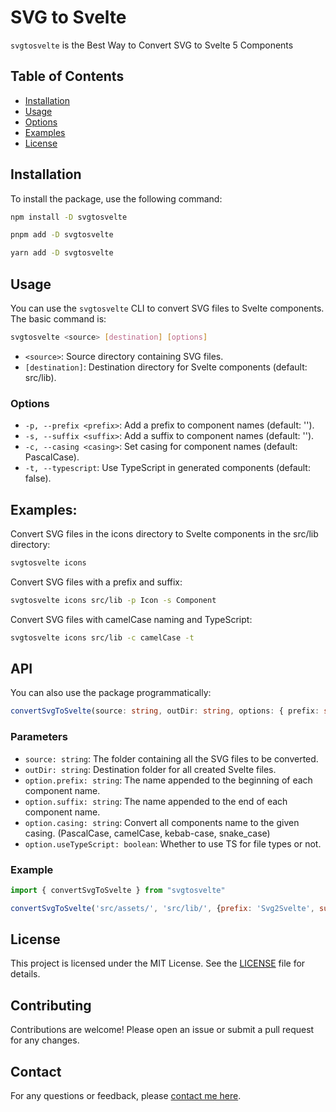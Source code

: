 # SVG to Svelte

`svgtosvelte` is the Best Way to Convert SVG to Svelte 5 Components

## Table of Contents

- [Installation](#installation)
- [Usage](#usage)
- [Options](#options)
- [Examples](#examples)
- [License](#license)

## Installation

To install the package, use the following command:

```sh
npm install -D svgtosvelte
```
```sh
pnpm add -D svgtosvelte
```
```sh
yarn add -D svgtosvelte
```

## Usage

You can use the `svgtosvelte` CLI to convert SVG files to Svelte components. The basic command is:

```sh
svgtosvelte <source> [destination] [options]
```

- `<source>`: Source directory containing SVG files.
- `[destination]`: Destination directory for Svelte components (default: src/lib).

### Options 
- `-p, --prefix <prefix>`: Add a prefix to component names (default: '').
- `-s, --suffix <suffix>`: Add a suffix to component names (default: '').
- `-c, --casing <casing>`: Set casing for component names (default: PascalCase).
- `-t, --typescript`: Use TypeScript in generated components (default: false).

## Examples:

Convert SVG files in the icons directory to Svelte components in the src/lib directory:

```sh
svgtosvelte icons
```

Convert SVG files with a prefix and suffix:

```sh
svgtosvelte icons src/lib -p Icon -s Component
```

Convert SVG files with camelCase naming and TypeScript:

```sh
svgtosvelte icons src/lib -c camelCase -t
```


## API

You can also use the package programmatically:

```ts
convertSvgToSvelte(source: string, outDir: string, options: { prefix: string, suffix: string, casing: CasingFormat, useTypeScript: boolean }): void
```

### Parameters

- `source: string`: The folder containing all the SVG files to be converted.
- `outDir: string`: Destination folder for all created Svelte files.
- `option.prefix: string`: The name appended to the beginning of each component name.
- `option.suffix: string`: The name appended to the end of each component name.
- `option.casing: string`: Convert all components name to the given casing. (PascalCase, camelCase, kebab-case, snake_case)
- `option.useTypeScript: boolean`: Whether to use TS for file types or not.


### Example

```javascript
import { convertSvgToSvelte } from "svgtosvelte"

convertSvgToSvelte('src/assets/', 'src/lib/', {prefix: 'Svg2Svelte', suffix: 'byAuthor', casing: 'PascalCase', useTypeScript: true});

```

## License

This project is licensed under the MIT License. See the [LICENSE](LICENSE) file for details.

## Contributing

Contributions are welcome! Please open an issue or submit a pull request for any changes.

## Contact

For any questions or feedback, please [contact me here](https://jorgelacosta.com).
